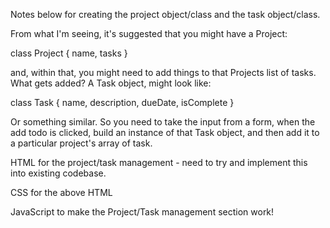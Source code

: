 Notes below for creating the project object/class and the task object/class.

From what I'm seeing, it's suggested that you might have a Project:

class Project {
name,
tasks
}

and, within that, you might need to add things to that Projects list of tasks. What gets added? A Task object, might look like:

class Task {
name,
description,
dueDate,
isComplete
}

Or something similar. So you need to take the input from a form, when the add todo is clicked, build an instance of that Task object, and then add it to a particular project's array of task.

HTML for the project/task management - need to try and implement this into existing codebase.

  <!-- <div id="projectList">
    <h2>Projects</h2>
    <ul id="projects"></ul>
  </div>
  <div id="projectDetails">
    <h2>Project: <span id="projectName"></span></h2>
    <div class="tasks" id="taskList"></div>
    <button id="addTaskButton">Add New Task</button>
    <form id="addTaskForm" style="display: none;">
      <label for="taskDescription">Task Description:</label>
      <input type="text" id="taskDescription" required>
      <br>
      <label for="dueDate">Due Date:</label>
      <input type="date" id="dueDate" required>
      <br>
      <button type="submit">Add Task</button>
    </form>
  </div> -->

CSS for the above HTML
<!-- body {
      font-family: Arial, sans-serif;
    }
    .project {
      margin: 20px;
      padding: 10px;
      border: 1px solid #ccc;
      border-radius: 5px;
      background-color: #f9f9f9;
    }
    .task {
      margin: 10px;
      padding: 5px;
      border: 1px solid #ddd;
      border-radius: 3px;
      background-color: #fff;
    }
    .completed {
      text-decoration: line-through;
    } -->

JavaScript to make the Project/Task management section work!
<!-- class Task {
constructor(description, dueDate) {
this.description = description;
this.dueDate = dueDate;
this.isCompleted = false;
}

      complete() {
        this.isCompleted = true;
      }
    }

    class Project {
      constructor(name) {
        this.name = name;
        this.tasks = [];
      }

      addTask(task) {
        this.tasks.push(task);
      }
    }

    const projectListElement = document.getElementById("projects");
    const projectNameElement = document.getElementById("projectName");
    const projectDetailsElement = document.getElementById("projectDetails");
    const taskListElement = document.getElementById("taskList");
    const addTaskForm = document.getElementById("addTaskForm");
    const addTaskButton = document.getElementById("addTaskButton");

    const projects = [];

    function renderProjects() {
      projectListElement.innerHTML = "";
      projects.forEach(project => {
        const projectItem = document.createElement("li");
        projectItem.textContent = project.name;
        projectItem.addEventListener("click", () => {
          showProjectDetails(project);
        });
        projectListElement.appendChild(projectItem);
      });
    }

    function showProjectDetails(project) {
      projectNameElement.textContent = project.name;
      taskListElement.innerHTML = "";

      project.tasks.forEach(task => {
        const taskElement = document.createElement("div");
        taskElement.classList.add("task");
        if (task.isCompleted) {
          taskElement.classList.add("completed");
        }
        taskElement.textContent = task.description + " (Due: " + task.dueDate + ")";
        taskListElement.appendChild(taskElement);
      });

      addTaskForm.style.display = "block";
      addTaskButton.style.display = "none"; // Hide "Add New Task" button
      projectDetailsElement.style.display = "block";
    }

    addTaskForm.addEventListener("submit", (event) => {
      event.preventDefault();

      const taskDescription = document.getElementById("taskDescription").value;
      const dueDate = document.getElementById("dueDate").value;

      if (taskDescription && dueDate) {
        const newTask = new Task(taskDescription, dueDate);
        const currentProjectName = projectNameElement.textContent;
        const currentProject = projects.find(project => project.name === currentProjectName);
        currentProject.addTask(newTask);
        showProjectDetails(currentProject);
        addTaskForm.reset();
      }
    });

    function createProject(name) {
      const project = new Project(name);
      projects.push(project);
      renderProjects();
    }

    // Example projects
    createProject("Project 1");
    createProject("Project 2");

    renderProjects(); -->

